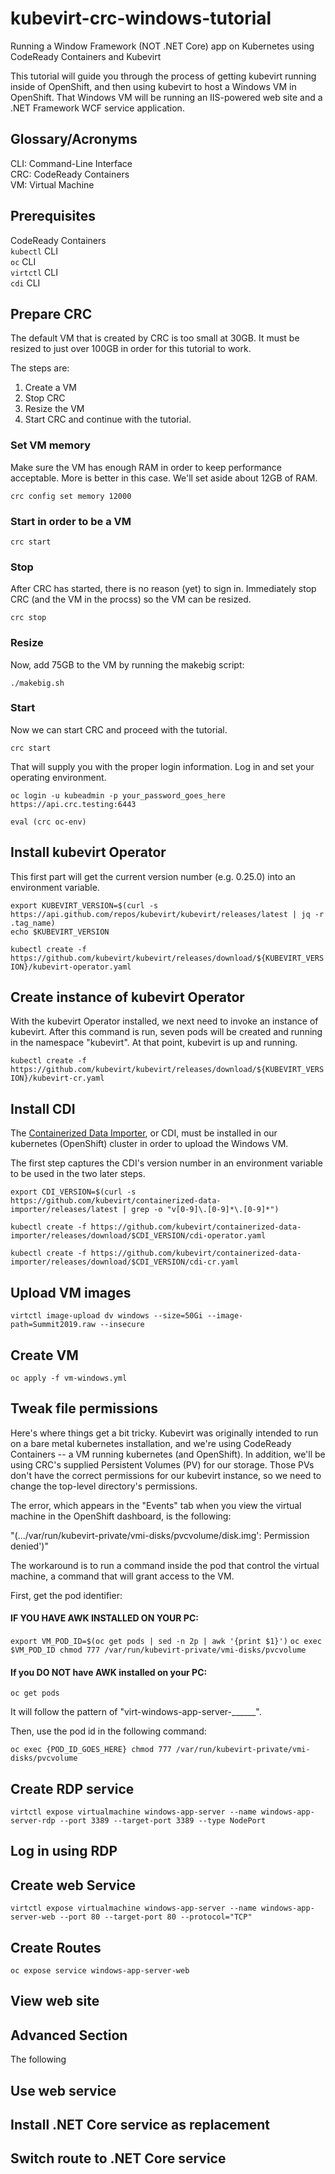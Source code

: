 # kubevirt-crc-windows-tutorial
Running a Window Framework (NOT .NET Core) app on Kubernetes using CodeReady Containers and Kubevirt

This tutorial will guide you through the process of getting kubevirt running inside of OpenShift, and then using kubevirt to host a Windows VM in OpenShift. That Windows VM will be running an IIS-powered web site and a .NET Framework WCF service application.

## Glossary/Acronyms
CLI: Command-Line Interface  
CRC: CodeReady Containers  
VM: Virtual Machine  

## Prerequisites
CodeReady Containers  
`kubectl` CLI  
`oc` CLI  
`virtctl` CLI  
`cdi` CLI  

## Prepare CRC
The default VM that is created by CRC is too small at 30GB. It must be resized to just over 100GB in order for this tutorial to work.

The steps are:
1. Create a VM
2. Stop CRC
3. Resize the VM
4. Start CRC and continue with the tutorial.

### Set VM memory
Make sure the VM has enough RAM in order to keep performance acceptable. More is better in this case. We'll set aside about 12GB of RAM.

`crc config set memory 12000`


### Start in order to be a VM

`crc start`

### Stop
After CRC has started, there is no reason (yet) to sign in. Immediately stop CRC (and the VM in the procss) so the VM can be resized.

`crc stop`

### Resize
Now, add 75GB to the VM by running the makebig script:  

`./makebig.sh`



### Start
Now we can start CRC and proceed with the tutorial.  

`crc start`  

That will supply you with the proper login information. Log in and set your operating environment.

`oc login -u kubeadmin -p your_password_goes_here https://api.crc.testing:6443`  

`eval (crc oc-env)`  

## Install kubevirt Operator  
This first part will get the current version number (e.g. 0.25.0) into an environment variable.  

`export KUBEVIRT_VERSION=$(curl -s https://api.github.com/repos/kubevirt/kubevirt/releases/latest | jq -r .tag_name)`    
`echo $KUBEVIRT_VERSION`  

`kubectl create -f https://github.com/kubevirt/kubevirt/releases/download/${KUBEVIRT_VERSION}/kubevirt-operator.yaml`

## Create instance of kubevirt Operator  
With the kubevirt Operator installed, we next need to invoke an instance of kubevirt. After this command is run, seven pods will be created and running in the namespace "kubevirt". At that point, kubevirt is up and running.  

`kubectl create -f https://github.com/kubevirt/kubevirt/releases/download/${KUBEVIRT_VERSION}/kubevirt-cr.yaml`  


## Install CDI
The [Containerized Data Importer](https://github.com/kubevirt/containerized-data-importer), or CDI, must be installed in our kubernetes (OpenShift) cluster in order to upload the Windows VM.  

The first step captures the CDI's version number in an environment variable to be used in the two later steps.

`export CDI_VERSION=$(curl -s https://github.com/kubevirt/containerized-data-importer/releases/latest | grep -o "v[0-9]\.[0-9]*\.[0-9]*")`  

`kubectl create -f https://github.com/kubevirt/containerized-data-importer/releases/download/$CDI_VERSION/cdi-operator.yaml`  

`kubectl create -f https://github.com/kubevirt/containerized-data-importer/releases/download/$CDI_VERSION/cdi-cr.yaml`







## Upload VM images

`virtctl image-upload dv windows --size=50Gi --image-path=Summit2019.raw --insecure`

## Create VM

`oc apply -f vm-windows.yml`


## Tweak file permissions
Here's where things get a bit tricky. Kubevirt was originally intended to run on a bare metal kubernetes installation, and we're using CodeReady Containers -- a VM running kubernetes (and OpenShift). In addition, we'll be using CRC's supplied Persistent Volumes (PV) for our storage. Those PVs don't have the correct permissions for our kubevirt instance, so we need to change the top-level directory's permissions.

The error, which appears in the "Events" tab when you view the virtual machine in the OpenShift dashboard, is the following:

"(.../var/run/kubevirt-private/vmi-disks/pvcvolume/disk.img': Permission denied')"

The workaround is to run a command inside the pod that control the virtual machine, a command that will grant access to the VM.  

First, get the pod identifier:

#### IF YOU HAVE AWK INSTALLED ON YOUR PC:  
`export VM_POD_ID=$(oc get pods | sed -n 2p | awk '{print $1}')`
`oc exec $VM_POD_ID chmod 777 /var/run/kubevirt-private/vmi-disks/pvcvolume`


#### If you DO NOT have AWK installed on your PC:

`oc get pods`

It will follow the pattern of "virt-windows-app-server-______".

Then, use the pod id in the following command:

`oc exec {POD_ID_GOES_HERE} chmod 777 /var/run/kubevirt-private/vmi-disks/pvcvolume`

## Create RDP service
`virtctl expose virtualmachine windows-app-server --name windows-app-server-rdp --port 3389 --target-port 3389 --type NodePort`

## Log in using RDP

## Create web Service

`virtctl expose virtualmachine windows-app-server --name windows-app-server-web --port 80 --target-port 80 --protocol="TCP"`

## Create Routes

`oc expose service windows-app-server-web`

## View web site

## Advanced Section
The following 
## Use web service

## Install .NET Core service as replacement

## Switch route to .NET Core service